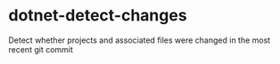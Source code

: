 # dotnet-detect-changes
Detect whether projects and associated files were changed in the most recent git commit

